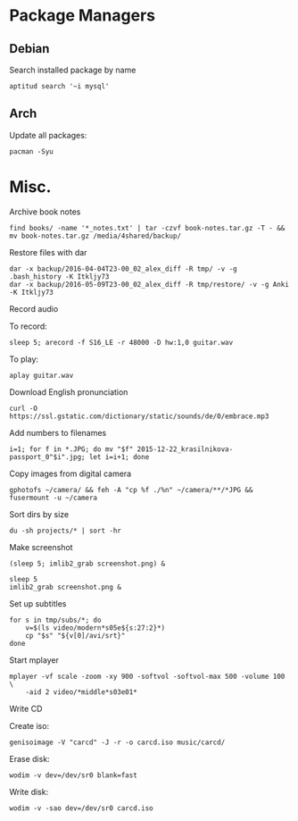 # Package Managers

## Debian

Search installed package by name

    aptitud search '~i mysql'

## Arch

Update all packages:

    pacman -Syu

# Misc.

Archive book notes

    find books/ -name '*_notes.txt' | tar -czvf book-notes.tar.gz -T - && mv book-notes.tar.gz /media/4shared/backup/

Restore files with dar

    dar -x backup/2016-04-04T23-00_02_alex_diff -R tmp/ -v -g .bash_history -K Itkljy73
    dar -x backup/2016-05-09T23-00_02_alex_diff -R tmp/restore/ -v -g Anki -K Itkljy73

Record audio

To record:

    sleep 5; arecord -f S16_LE -r 48000 -D hw:1,0 guitar.wav

To play:

    aplay guitar.wav

Download English pronunciation

    curl -O https://ssl.gstatic.com/dictionary/static/sounds/de/0/embrace.mp3

Add numbers to filenames

    i=1; for f in *.JPG; do mv "$f" 2015-12-22_krasilnikova-passport_0"$i".jpg; let i=i+1; done

Copy images from digital camera

	gphotofs ~/camera/ && feh -A "cp %f ./%n" ~/camera/**/*JPG && fusermount -u ~/camera

Sort dirs by size

    du -sh projects/* | sort -hr

Make screenshot

    (sleep 5; imlib2_grab screenshot.png) &

    sleep 5
    imlib2_grab screenshot.png &

Set up subtitles

    for s in tmp/subs/*; do
        v=$(ls video/modern*s05e${s:27:2}*)
        cp "$s" "${v[0]/avi/srt}"
    done

Start mplayer

    mplayer -vf scale -zoom -xy 900 -softvol -softvol-max 500 -volume 100 \
        -aid 2 video/*middle*s03e01*

Write CD

Create iso:

    genisoimage -V "carcd" -J -r -o carcd.iso music/carcd/

Erase disk:

    wodim -v dev=/dev/sr0 blank=fast

Write disk:

    wodim -v -sao dev=/dev/sr0 carcd.iso

